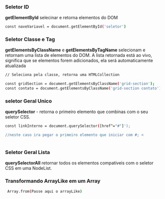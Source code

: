 ### Seletor ID 
**getElementById** selecinar e retorna elementos do DOM 
```bash
const naveVariavel = document.getElementById('seletor')

```
### Seletor Classe e Tag

**getElementsByClassName** e **getElementsByTagName** selecionam e retornam uma lista de elementos do DOM. A lista retornada está ao vivo, significa que se elementos forem adicionados, ela será automaticamente atualizada

```bash
// Seleciona pela classe, retorna uma HTMLCollection

const gridSection = document.getElementsByClassName('grid-section');
const contato = document.getElementsByClassName('grid-section contato');
```

### seletor Geral Unico 

**querySelector** - retorna o primeiro elemento que combinas com o seu seletor CSS. 

```bash
const linkInterno = document.querySelector([href^="#"]');

//neste caso ira pegar o primeiro elemento que iniciar com #; <
    
```

### Seletor Geral Lista

**querySelectorAll** retornar todos os elementos compativeis com o seletor CSS em uma NodeList.

### Transformando ArrayLike em um Array

```bash
 Array.from(Passe aqui o arrayLike)

```
